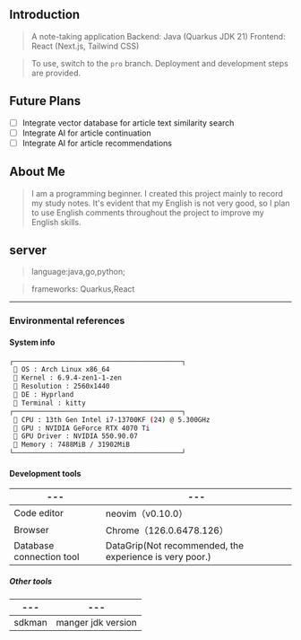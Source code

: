 ## Introduction

> A note-taking application
> Backend: Java (Quarkus JDK 21)
> Frontend: React (Next.js, Tailwind CSS)

> To use, switch to the `pro` branch. Deployment and development steps are provided.

## Future Plans

- [ ] Integrate vector database for article text similarity search
- [ ] Integrate AI for article continuation
- [ ] Integrate AI for article recommendations

## About Me

> I am a programming beginner. I created this project mainly to record my study notes. It's evident that my English is
> not very good, so I plan to use English comments throughout the project to improve my English skills.

## server

> language:java,go,python;

> frameworks: Quarkus,React

---

### Environmental references

#### System info

```sh
┌──────────────────────────────────────────┐
  OS : Arch Linux x86_64
  Kernel : 6.9.4-zen1-1-zen
  Resolution : 2560x1440
  DE : Hyprland
  Terminal : kitty
┌──────────────────────────────────────────┐
  CPU : 13th Gen Intel i7-13700KF (24) @ 5.300GHz
  GPU : NVIDIA GeForce RTX 4070 Ti
  GPU Driver : NVIDIA 550.90.07
 ﬙ Memory : 7488MiB / 31902MiB
└──────────────────────────────────────────┘
```

#### Development tools

| ---                      | ---                                                     |
| ------------------------ | ------------------------------------------------------- |
| Code editor              | neovim（v0.10.0）                                       |
| Browser                  | Chrome（126.0.6478.126）                                |
| Database connection tool | DataGrip(Not recommended, the experience is very poor.) |

##### Other tools

| ---    | ---                |
| ------ | ------------------ |
| sdkman | manger jdk version |
